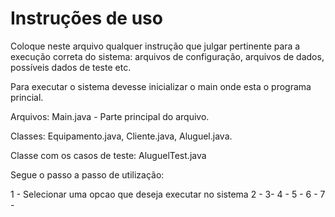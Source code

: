 # Instruções de uso

Coloque neste arquivo qualquer instrução que julgar pertinente para a execução correta do sistema: arquivos de configuração, arquivos de dados, possíveis dados de teste etc.

Para executar o sistema devesse inicializar o main onde esta o programa princial.


Arquivos: Main.java - Parte principal do arquivo.

Classes: Equipamento.java, Cliente.java, Aluguel.java.

Classe com os casos de teste: AluguelTest.java

Segue o passo a passo de utilização:

1 - Selecionar uma opcao que deseja executar no sistema 
2 - 
3- 
4 - 
5 -
6 - 
7 - 

